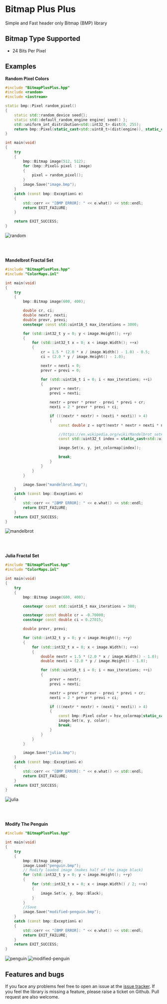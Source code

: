# Bitmap Plus Plus
Simple and Fast header only Bitmap (BMP) library

## Bitmap Type Supported
- 24 Bits Per Pixel

## Examples
<strong>Random Pixel Colors</strong>
<br>
```cpp
#include "BitmapPlusPlus.hpp"
#include <random>
#include <iostream>

static bmp::Pixel random_pixel()
{
	static std::random_device seed{};
	static std::default_random_engine engine{ seed() };
	std::uniform_int_distribution<std::int32_t> dist(0, 255);
	return bmp::Pixel(static_cast<std::uint8_t>(dist(engine)), static_cast<std::uint8_t>(dist(engine)), static_cast<std::uint8_t>(dist(engine)));
}

int main(void)
{
	try
	{
		bmp::Bitmap image(512, 512);
		for (bmp::Pixel& pixel : image)
		{
			pixel = random_pixel();
		}
		image.Save("image.bmp");
	}
	catch (const bmp::Exception& e)
	{
		std::cerr << "[BMP ERROR]: " << e.what() << std::endl;
		return EXIT_FAILURE;
	}

	return EXIT_SUCCESS;
}
```
![random](Images/random.bmp)

<br><br>

<strong>Mandelbrot Fractal Set</strong>
<br>
```cpp
#include "BitmapPlusPlus.hpp"
#include "ColorMaps.inl"

int main(void)
{
    try
    {
        bmp::Bitmap image(600, 400);

        double cr, ci;
        double nextr, nexti;
        double prevr, previ;
        constexpr const std::uint16_t max_iterations = 3000;

        for (std::int32_t y = 0; y < image.Height(); ++y)
        {
            for (std::int32_t x = 0; x < image.Width(); ++x)
            {
                cr = 1.5 * (2.0 * x / image.Width() - 1.0) - 0.5;
                ci = (2.0 * y / image.Height() - 1.0);

                nextr = nexti = 0;
                prevr = previ = 0;

                for (std::uint16_t i = 0; i < max_iterations; ++i)
                {
                    prevr = nextr;
                    previ = nexti;

                    nextr = prevr * prevr - previ * previ + cr;
                    nexti = 2 * prevr * previ + ci;

                    if (((nextr * nextr) + (nexti * nexti)) > 4)
                    {
                        const double z = sqrt(nextr * nextr + nexti * nexti);

                        //https://en.wikipedia.org/wiki/Mandelbrot_set#Continuous_.28smooth.29_coloring
                        const std::uint32_t index = static_cast<std::uint32_t>(1000.0 * log2(1.75 + i - log2(log2(z))) / log2(max_iterations));

                        image.Set(x, y, jet_colormap[index]);

                        break;
                    }
                }
            }
        }

        image.Save("mandelbrot.bmp");
    }
    catch (const bmp::Exception& e)
    {
        std::cerr << "[BMP ERROR]: " << e.what() << std::endl;
        return EXIT_FAILURE;
    }
    return EXIT_SUCCESS;
}
```
![mandelbrot](Images/mandelbrot.bmp)

<br><br>

<strong>Julia Fractal Set</strong>
<br>

```cpp
#include "BitmapPlusPlus.hpp"
#include "ColorMaps.inl"

int main(void)
{
    try
    {
        bmp::Bitmap image(600, 400);

        constexpr const std::uint16_t max_iterations = 300;

        constexpr const double cr = -0.70000;
        constexpr const double ci = 0.27015;

        double prevr, previ;

        for (std::int32_t y = 0; y < image.Height(); ++y)
        {
            for (std::int32_t x = 0; x < image.Width(); ++x)
            {
                double nextr = 1.5 * (2.0 * x / image.Width() - 1.0);
                double nexti = (2.0 * y / image.Height() - 1.0);

                for (std::uint16_t i = 0; i < max_iterations; ++i)
                {
                    prevr = nextr;
                    previ = nexti;

                    nextr = prevr * prevr - previ * previ + cr;
                    nexti = 2 * prevr * previ + ci;

                    if (((nextr * nextr) + (nexti * nexti)) > 4)
                    {
                        const bmp::Pixel color = hsv_colormap[static_cast<std::size_t>((1000.0 * i) / max_iterations)];
                        image.Set(x, y, color);
                        break;
                    }
                }
            }
        }

        image.Save("julia.bmp");
    }
    catch (const bmp::Exception& e)
    {
        std::cerr << "[BMP ERROR]: " << e.what() << std::endl;
        return EXIT_FAILURE;
    }
    return EXIT_SUCCESS;
}
```
![julia](Images/julia.bmp)


<br><br>

<strong>Modify The Penguin</strong>
<br>

```cpp
#include "BitmapPlusPlus.hpp"

int main(void)
{
	try
	{
		bmp::Bitmap image;
		image.Load("penguin.bmp");
		// Modify loaded image (makes half of the image black)
		for (std::int32_t y = 0; y < image.Height(); ++y)
		{
			for (std::int32_t x = 0; x < image.Width() / 2; ++x)
			{
				image.Set(x, y, bmp::Black);
			}
		}
		//Save
		image.Save("modified-penguin.bmp");
	}
	catch (const bmp::Exception& e)
	{
		std::cerr << "[BMP ERROR]: " << e.what() << std::endl;
		return EXIT_FAILURE;
	}
	return EXIT_SUCCESS;
}
```
![penguin](Images/penguin.bmp)
![modified-penguin](Images/modified-penguin.bmp)


## Features and bugs
If you face any problems feel free to open an issue at the [issue tracker][tracker]. If you feel the library is missing a feature, please raise a ticket on Github. Pull request are also welcome.

[tracker]: https://github.com/BaderEddineOuaich/BitmapPlusPlus/issues


